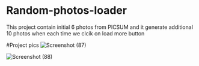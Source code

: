 # Random-photos-loader
This project contain initial 6 photos from PICSUM and it generate additional 10 photos when each time we clcik on load more button

#Project pics
![Screenshot (87)](https://user-images.githubusercontent.com/79846013/215509777-7a8b89b2-7488-4649-becf-f8ec1966899d.png)

![Screenshot (88)](https://user-images.githubusercontent.com/79846013/215509981-3098cea0-4921-40e2-96e7-c86d7ddd7bf8.png)
